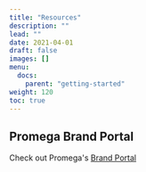 ```yaml
---
title: "Resources"
description: ""
lead: ""
date: 2021-04-01
draft: false
images: []
menu:
  docs:
    parent: "getting-started"
weight: 120
toc: true
---
```


## Promega Brand Portal

Check out Promega's <a href="https://promega.widencollective.com/portals/rrxinhb5/PromegaBrand" target="_blank">Brand Portal</a>
